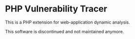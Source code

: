 # PHP Vulnerability Tracer

This is a PHP extension for web-application dynamic analysis.

This software is discontinued and not maintained anymore.
